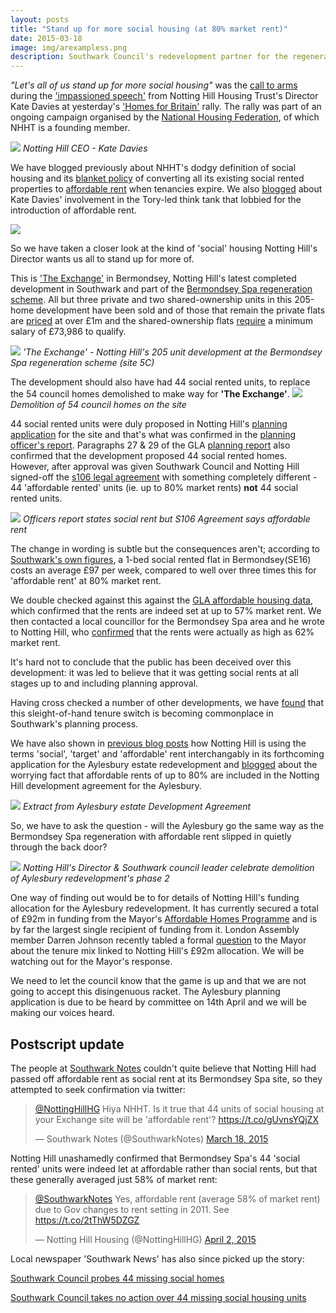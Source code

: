 ```yaml
---
layout: posts
title: "Stand up for more social housing (at 80% market rent)"
date: 2015-03-18
image: img/arexampless.png
description: Southwark Council's redevelopment partner for the regeneration of the Aylesbury estate is one of the core drivers behind the Tories' new re-classification of social rent levels.
---
```

_"Let's all of us stand up for more social housing"_ was the [call to arms](https://twitter.com/NottingHillHG/status/577771553842167808) during the ['impassioned speech'](https://www.24dash.com/news/housing/2015-03-18-The-Homes-for-Britain-bus-relay-reaches-Westminister) from Notting Hill Housing Trust's Director Kate Davies at yesterday's ['Homes for Britain'](https://www.theguardian.com/society/2015/mar/17/london-housing-rally-protesters-gather-at-homes-for-britain-event) rally. The rally was part of an ongoing campaign organised by the [National Housing Federation](https://www.housing.org.uk/), of which NHHT is a founding member. 

![](https://crappistmartin.github.io/images/homesforbritain.jpg)
*Notting Hill CEO - Kate Davies*

We have blogged previously about NHHT's dodgy definition of social housing and its [blanket policy](https://www.nottinghillhousing.org.uk/customers/permanent-rented-housing/information-for-permanent-rented-housing-tenants/affordable-rent-update) of converting all its existing social rented properties to [affordable rent](https://www.theguardian.com/housing-network/2014/feb/03/affordable-housing-meaning-rent-social-housing) when tenancies expire. We also [blogged](https://35percent.org/2015-09-24-southwark-backs-down-over-bermondsey-spa-dispute/) about Kate Davies' involvement in the Tory-led think tank that lobbied for the introduction of affordable rent.

![](https://pbs.twimg.com/media/CNUmHQlWIAAdSyI.png)

So we have taken a closer look at the kind of 'social' housing Notting Hill's Director wants us all to stand up for more of. 
  
This is ['The Exchange'](https://www.the-exchange-london.com/) in Bermondsey, Notting Hill's latest completed development in Southwark and part of the [Bermondsey Spa regeneration scheme](https://www.southwark.gov.uk/info/200180/bermondsey_spa/1144/bermondsey_spa_masterplan).
All but three private and two shared-ownership units in this 205-home development have been sold and of those that remain the private flats are [priced](https://www.the-exchange-london.com/availability?tenure=TH) at over £1m and the shared-ownership flats [require](https://www.the-exchange-london.com/availability/so) a minimum salary of £73,986 to qualify. 

![](https://crappistmartin.github.io/images/theexchange.jpg)
*'The Exchange' - Notting Hill's 205 unit development at the Bermondsey Spa regeneration scheme (site 5C)*
 
The development should also have had 44 social rented units, to replace the 54 council homes demolished to make way for __'The Exchange'__.
![](https://crappistmartin.github.io/images/BermondseySpaDemolition.jpg)
*Demolition of 54 council homes on the site*

44 social rented units were duly proposed in Notting Hill's [planning application](https://planbuild.southwark.gov.uk/documents/?casereference=10/AP/3010&system=DC) for the site and that's what was confirmed in the [planning officer's report](https://planbuild.southwark.gov.uk/documents/?GetDocument=%7B%7B%7B!7lhb2IoB57lo6iUf2g/V0A==!%7D%7D%7D). Paragraphs 27 & 29 of the GLA [planning report](https://crappistmartin.github.io/images/GLABermondseySpaReport.pdf) also confirmed that the development proposed 44 social rented homes. However, after approval was given Southwark Council and Notting Hill signed-off the [s106 legal agreement](https://planbuild.southwark.gov.uk/documents/?GetDocument=%7B%7B%7B!v0IQJeAkBHGLkpIJJYfrTA==!%7D%7D%7D) with something completely different - 44 'affordable rented' units (ie. up to 80% market rents) __not__ 44 social rented units. 

![](https://crappistmartin.github.io/images/BermondseySpaS106.png)
*Officers report states social rent but S106 Agreement says affordable rent*

The change in wording is subtle but the consequences aren't; according to [Southwark's own figures](https://www.southwark.gov.uk/downloads/download/2914/affordable_rent_in_southwark_2011), a 1-bed social rented flat in Bermondsey(SE16) costs an average £97 per week, compared to well over three times this for 'affordable rent' at 80% market rent.  

We double checked against this against the [GLA affordable housing data](https://data.london.gov.uk/dataset/gla-affordable-housing-programme-outturn/resource/0c87e5dc-f1e9-4edf-b246-bef6b40a9ba3), which confirmed that the rents are indeed set at up to 57% market rent. We then contacted a local councillor for the Bermondsey Spa area and he wrote to Notting Hill, who [confirmed](https://35percent.org/img/nottinghillexchange.pdf) that the rents were actually as high as 62% market rent.

It's hard not to conclude that the public has been deceived over this development: it was led to believe that it was getting social rents at all stages up to and including planning approval.

Having cross checked a number of other developments, we have [found](https://35percent.org/img/section106_tenure_breaches.pdf) that this sleight-of-hand tenure switch is becoming commonplace in Southwark's planning process. 

We have also shown in [previous blog posts](https://35percent.org/blog/2014/11/01/aylesbury-estate-planning-application/) how Notting Hill is using the terms 'social', 'target' and 'affordable' rent interchangably in its forthcoming application for the Aylesbury estate redevelopment and [blogged](https://35percent.org/blog/2015/03/10/affordable-rent-is-not-social/) about the worrying fact that affordable rents of up to 80% are included in the Notting Hill development agreement for the Aylesbury.

![](https://crappistmartin.github.io/images/LBS_NHHT_DPAgreement.png)
*Extract from Aylesbury estate Development Agreement*

So, we have to ask the question - will the Aylesbury go the same way as the Bermondsey Spa regeneration with affordable rent slipped in quietly through the back door?

![](https://crappistmartin.github.io/images/AylesburySelection.jpg)
*Notting Hill's Director & Southwark council leader celebrate demolition of Aylesbury redevelopment's phase 2* 

One way of finding out would be to for details of Notting Hill's funding allocation for the Aylesbury redevelopment. It has currently secured a total of £92m in funding from the Mayor's [Affordable Homes Programme](https://www.london.gov.uk/priorities/housing-land/increasing-housing-supply/affordable-homes-programme) and is by far the largest single recipient of funding from it. London Assembly member Darren Johnson recently tabled a formal [question](https://questions.london.gov.uk/QuestionSearch/searchclient/questions/question_281359) to the Mayor about the tenure mix linked to Notting Hill's £92m allocation. We will be watching out for the Mayor's response.

We need to let the council know that the game is up and that we are not going to accept this disingenuous racket. The Aylesbury planning application is due to be heard by committee on 14th April and we will be making our voices heard. 

## Postscript update
The people at [Southwark Notes](https://southwarknotes.wordpress.com) couldn't quite believe that Notting Hill had passed off affordable rent as social rent at its Bermondsey Spa site, so they attempted to seek confirmation via twitter:
<blockquote class="twitter-tweet" lang="en"><p><a href="https://twitter.com/NottingHillHG">@NottingHillHG</a> Hiya NHHT. Is it true that 44 units of social housing at your Exchange site will be &#39;affordable rent&#39;? <a href="https://t.co/gUvnsYQjZX">https://t.co/gUvnsYQjZX</a></p>&mdash; Southwark Notes (@SouthwarkNotes) <a href="https://twitter.com/SouthwarkNotes/status/578173781019111424">March 18, 2015</a></blockquote>
<script async src="//platform.twitter.com/widgets.js" charset="utf-8"></script>
Notting Hill unashamedly confirmed that Bermondsey Spa's 44 'social rented' units were indeed let at affordable rather than social rents, but that these generally averaged just 58% of market rent:
<blockquote class="twitter-tweet" data-conversation="none" data-cards="hidden" lang="en"><p><a href="https://twitter.com/SouthwarkNotes">@SouthwarkNotes</a> Yes, affordable rent (average 58% of market rent) due to Gov changes to rent setting in 2011. See <a href="https://t.co/2tThW5DZGZ">https://t.co/2tThW5DZGZ</a></p>&mdash; Notting Hill Housing (@NottingHillHG) <a href="https://twitter.com/NottingHillHG/status/583639651702943744">April 2, 2015</a></blockquote>
<script async src="//platform.twitter.com/widgets.js" charset="utf-8"></script>

Local newspaper 'Southwark News' has also since picked up the story:

[Southwark Council probes 44 missing social homes](https://www.southwarknews.co.uk/news/southwark-council-probes-44-missing-social-homes/)

[Southwark Council takes no action over 44 missing social housing units](https://www.southwarknews.co.uk/news/council-takes-no-legal-action-over-44-missing-social-housing-units/)




